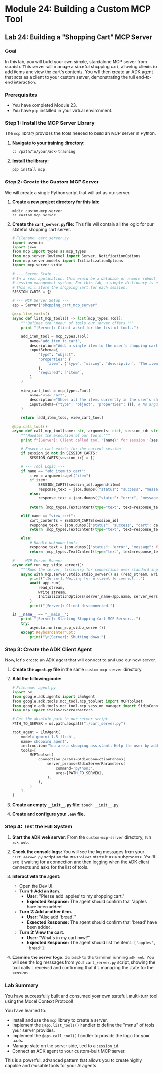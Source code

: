 # Module 24: Building a Custom MCP Tool

## Lab 24: Building a "Shopping Cart" MCP Server

### Goal

In this lab, you will build your own simple, standalone MCP server from scratch. This server will manage a stateful shopping cart, allowing clients to add items and view the cart's contents. You will then create an ADK agent that acts as a client to your custom server, demonstrating the full end-to-end interaction.

### Prerequisites

*   You have completed Module 23.
*   You have `pip` installed in your virtual environment.

### Step 1: Install the MCP Server Library

The `mcp` library provides the tools needed to build an MCP server in Python.

1.  **Navigate to your training directory:**

    ```shell
    cd /path/to/your/adk-training
    ```

2.  **Install the library:**

    ```shell
    pip install mcp
    ```

### Step 2: Create the Custom MCP Server

We will create a single Python script that will act as our server.

1.  **Create a new project directory for this lab:**

    ```shell
    mkdir custom-mcp-server
    cd custom-mcp-server
    ```

2.  **Create the `cart_server.py` file:**
    This file will contain all the logic for our stateful shopping cart server.

    ```python
    # Filename: cart_server.py
    import asyncio
    import json
    from mcp import types as mcp_types
    from mcp.server.lowlevel import Server, NotificationOptions
    from mcp.server.models import InitializationOptions
    import mcp.server.stdio

    # --- Server State ---
    # In a real application, this would be a database or a more robust
    # session management system. For this lab, a simple dictionary is enough.
    # This will store the shopping cart for each session.
    SESSION_CARTS = {}

    # --- MCP Server Setup ---
    app = Server("shopping_cart_mcp_server")

    @app.list_tools()
    async def list_mcp_tools() -> list[mcp_types.Tool]:
        """Defines the 'menu' of tools our server offers."""
        print("[Server]: Client asked for the list of tools.")
        
        add_item_tool = mcp_types.Tool(
            name="add_item_to_cart",
            description="Adds a single item to the user's shopping cart.",
            inputSchema={
                "type": "object",
                "properties": {
                    "item": {"type": "string", "description": "The item to add to the cart."}
                },
                "required": ["item"],
            },
        )
        
        view_cart_tool = mcp_types.Tool(
            name="view_cart",
            description="Shows all the items currently in the user's shopping cart.",
            inputSchema={"type": "object", "properties": {}}, # No arguments needed
        )
        
        return [add_item_tool, view_cart_tool]

    @app.call_tool()
    async def call_mcp_tool(name: str, arguments: dict, session_id: str) -> list[mcp_types.Content]:
        """Handles the execution of our tools."""
        print(f"[Server]: Client called tool '{name}' for session '{session_id}'.")

        # Ensure a cart exists for the current session
        if session_id not in SESSION_CARTS:
            SESSION_CARTS[session_id] = []

        # --- Tool Logic ---
        if name == "add_item_to_cart":
            item = arguments.get("item")
            if item:
                SESSION_CARTS[session_id].append(item)
                response_text = json.dumps({"status": "success", "message": f"Added '{item}' to the cart."}) 
            else:
                response_text = json.dumps({"status": "error", "message": "No item provided."})
            
            return [mcp_types.TextContent(type="text", text=response_text)]

        elif name == "view_cart":
            cart_contents = SESSION_CARTS[session_id]
            response_text = json.dumps({"status": "success", "cart": cart_contents})
            return [mcp_types.TextContent(type="text", text=response_text)]

        else:
            # Handle unknown tools
            response_text = json.dumps({"status": "error", "message": f"Tool '{name}' not found."})
            return [mcp_types.TextContent(type="text", text=response_text)]

    # --- MCP Server Runner ---
    async def run_mcp_stdio_server():
        """Runs the server, listening for connections over standard input/output."""
        async with mcp.server.stdio.stdio_server() as (read_stream, write_stream):
            print("[Server]: Waiting for a client to connect...")
            await app.run(
                read_stream,
                write_stream,
                InitializationOptions(server_name=app.name, server_version="0.1.0"),
            )
            print("[Server]: Client disconnected.")

    if __name__ == "__main__":
        print("[Server]: Starting Shopping Cart MCP Server...")
        try:
            asyncio.run(run_mcp_stdio_server())
        except KeyboardInterrupt:
            print("\n[Server]: Shutting down.")

    ```

### Step 3: Create the ADK Client Agent

Now, let's create an ADK agent that will connect to and use our new server.

1.  **Create the `agent.py` file** in the same `custom-mcp-server` directory.
2.  **Add the following code:**

    ```python
    # Filename: agent.py
    import os
    from google.adk.agents import LlmAgent
    from google.adk.tools.mcp_tool.mcp_toolset import MCPToolset
    from google.adk.tools.mcp_tool.mcp_session_manager import StdioConnectionParams
    from mcp import StdioServerParameters

    # Get the absolute path to our server script.
    PATH_TO_SERVER = os.path.abspath("./cart_server.py")

    root_agent = LlmAgent(
        model='gemini-1.5-flash',
        name='shopping_agent',
        instruction='You are a shopping assistant. Help the user by adding items to their cart and showing them their cart contents.',
        tools=[
            MCPToolset(
                connection_params=StdioConnectionParams(
                    server_params=StdioServerParameters(
                        command='python3',
                        args=[PATH_TO_SERVER],
                    ),
                ),
            )
        ],
    )
    ```
3.  **Create an empty `__init__.py` file:** `touch __init__.py`
4.  **Create and configure your `.env` file.**

### Step 4: Test the Full System

1.  **Start the ADK web server:**
    From the `custom-mcp-server` directory, run `adk web`.

2.  **Check the console logs:**
    You will see the log messages from your `cart_server.py` script as the `MCPToolset` starts it as a subprocess. You'll see it waiting for a connection and then logging when the ADK client connects and asks for the list of tools.

3.  **Interact with the agent:**
    *   Open the Dev UI.
    *   **Turn 1: Add an item.**
        *   **User:** "Please add 'apples' to my shopping cart."
        *   **Expected Response:** The agent should confirm that 'apples' have been added.
    *   **Turn 2: Add another item.**
        *   **User:** "Also add 'bread'."
        *   **Expected Response:** The agent should confirm that 'bread' have been added.
    *   **Turn 3: View the cart.**
        *   **User:** "What's in my cart now?"
        *   **Expected Response:** The agent should list the items: `['apples', 'bread']`.

4.  **Examine the server logs:**
    Go back to the terminal running `adk web`. You will see the log messages from your `cart_server.py` script, showing the tool calls it received and confirming that it's managing the state for the session.

### Lab Summary

You have successfully built and consumed your own stateful, multi-turn tool using the Model Context Protocol!

You have learned to:
*   Install and use the `mcp` library to create a server.
*   Implement the `@app.list_tools()` handler to define the "menu" of tools your server provides.
*   Implement the `@app.call_tool()` handler to provide the logic for your tools.
*   Manage state on the server side, tied to a `session_id`.
*   Connect an ADK agent to your custom-built MCP server.

This is a powerful, advanced pattern that allows you to create highly capable and reusable tools for your AI agents.

